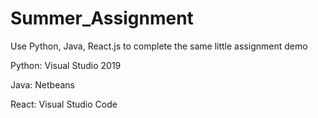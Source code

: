# Summer_Assignment
Use Python, Java, React.js to complete the same little assignment demo

Python: Visual Studio 2019

Java: Netbeans

React: Visual Studio Code
